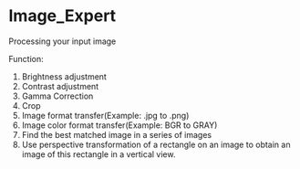 # Image_Expert
Processing your input image

Function:
1. Brightness adjustment
2. Contrast adjustment
3. Gamma Correction
4. Crop
5. Image format transfer(Example: .jpg to .png)
6. Image color format transfer(Example: BGR to GRAY)
7. Find the best matched image in a series of images
8. Use perspective transformation of a rectangle on an image to obtain an image of this rectangle in a vertical view.
